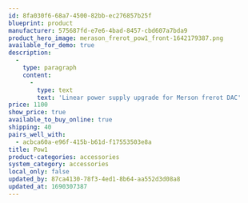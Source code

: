 ```yaml
---
id: 8fa030f6-68a7-4500-82bb-ec276857b25f
blueprint: product
manufacturer: 575687fd-e7e6-4bad-8457-cbd607a7bda9
product_hero_image: merason_frerot_pow1_front-1642179387.png
available_for_demo: true
description:
  -
    type: paragraph
    content:
      -
        type: text
        text: 'Linear power supply upgrade for Merson frerot DAC'
price: 1100
show_price: true
available_to_buy_online: true
shipping: 40
pairs_well_with:
  - acbca60a-e96f-415b-b61d-f17553503e8a
title: Pow1
product-categories: accessories
system_category: accessories
local_only: false
updated_by: 87ca4130-78f3-4ed1-8b64-aa552d3d08a8
updated_at: 1690307387
---
```

